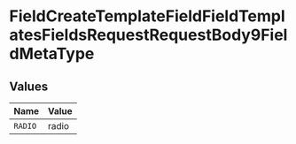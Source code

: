 # FieldCreateTemplateFieldFieldTemplatesFieldsRequestRequestBody9FieldMetaType


## Values

| Name    | Value   |
| ------- | ------- |
| `RADIO` | radio   |